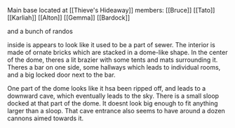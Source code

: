 Main base located at [[Thieve's Hideaway]]
members:
[[Bruce]]
[[Tato]]
[[Karliah]]
[[Alton]]
[[Gemma]]
[[Bardock]]

and a bunch of randos


inside is appears to look like it used to be a part of sewer. The interior is made of ornate bricks which are stacked in a dome-like shape. In the center of the dome, theres a lit brazier with some tents and mats surrounding it. Theres a bar on one side, some hallways which leads to individual rooms, and a big locked door next to the bar.

One part of the dome looks like it hsa been ripped off, and leads to a downward cave, which eventually leads to the sky. There is a small sloop docked at that part of the dome. It doesnt look big enough to fit anything larger than a sloop. That cave entrance also seems to have around a dozen cannons aimed towards it.
